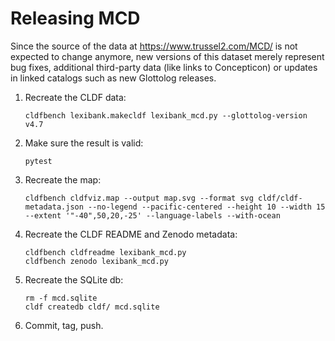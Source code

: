 # Releasing MCD

Since the source of the data at https://www.trussel2.com/MCD/ is not expected to change anymore,
new versions of this dataset merely represent bug fixes, additional third-party data (like links
to Concepticon) or updates in linked catalogs such as new Glottolog releases.

1. Recreate the CLDF data:
   ```shell
   cldfbench lexibank.makecldf lexibank_mcd.py --glottolog-version v4.7
   ```
2. Make sure the result is valid:
   ```shell
   pytest
   ```
3. Recreate the map:
   ```shell
   cldfbench cldfviz.map --output map.svg --format svg cldf/cldf-metadata.json --no-legend --pacific-centered --height 10 --width 15 --extent '"-40",50,20,-25' --language-labels --with-ocean
   ```
4. Recreate the CLDF README and Zenodo metadata:
   ```shell
   cldfbench cldfreadme lexibank_mcd.py
   cldfbench zenodo lexibank_mcd.py
   ```
5. Recreate the SQLite db:
   ```shell
   rm -f mcd.sqlite
   cldf createdb cldf/ mcd.sqlite
   ```
6. Commit, tag, push.
